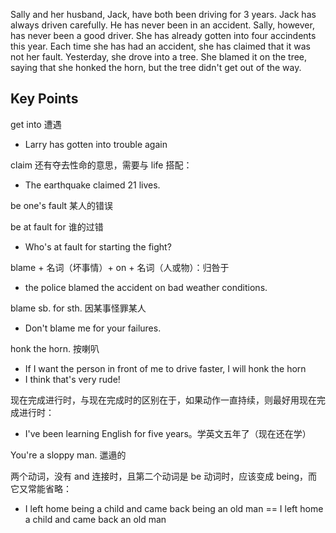 Sally and her husband, Jack, have both been driving for 3 years. Jack has always driven carefully. He has never been in an accident. 
Sally, however, has never been a good driver. She has already gotten into four accindents this year. 
Each time she has had an accident, she has claimed that it was not her fault. 
Yesterday, she drove into a tree. She blamed it on the tree, saying that she honked the horn, but the tree didn't get out of the way.

## Key Points

get into 遭遇
- Larry has gotten into trouble again

claim 还有夺去性命的意思，需要与 life 搭配：
- The earthquake claimed 21 lives.

be one's fault 某人的错误

be at fault for 谁的过错
- Who's at fault for starting the fight?

blame + 名词（坏事情）+ on + 名词（人或物）：归咎于
- the police blamed the accident on bad weather conditions.

blame sb. for sth. 因某事怪罪某人
- Don't blame me for your failures.

honk the horn. 按喇叭
- If I want the person in front of me to drive faster, I will honk the horn
- I think that's very rude!

现在完成进行时，与现在完成时的区别在于，如果动作一直持续，则最好用现在完成进行时：
- I've been learning English for five years。学英文五年了（现在还在学）

You're a sloppy man. 邋遢的

两个动词，没有 and 连接时，且第二个动词是 be 动词时，应该变成 being，而它又常能省略：
- I left home being a child and came back being an old man == I left home a child and came back an old man

